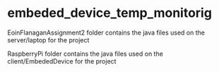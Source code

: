 # embeded_device_temp_monitorig


EoinFlanaganAssignment2 folder contains the java files used on the server/laptop for the project

RaspberryPi folder contains the java files used on the client/EmbededDevice for the project
